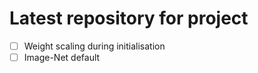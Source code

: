 # Latest repository for project

- [ ] Weight scaling during initialisation
- [ ] Image-Net default
